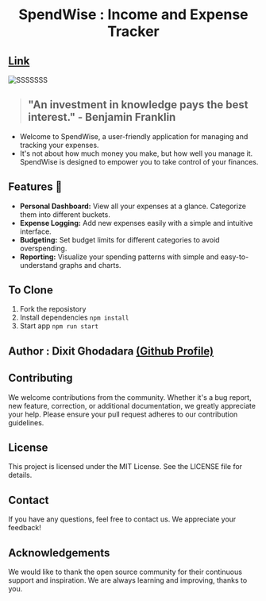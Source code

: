 <h1 align="center">
  SpendWise : Income and Expense Tracker
</h1>

## [Link](https://dixitgdev.github.io/SpendWise-Expense-Manager/)

![SSSSSSS](https://github.com/DixitGdev/SpendWise-Expense-Manager/assets/51261247/4be5f6d4-6589-47d2-a5ef-d2db00b99474)



> ## "An investment in knowledge pays the best interest." - Benjamin Franklin

- Welcome to SpendWise, a user-friendly application for managing and tracking your expenses. 
- It's not about how much money you make, but how well you manage it. SpendWise is designed to empower you to take control of your finances.


## Features 🚀
- **Personal Dashboard:** View all your expenses at a glance. Categorize them into different buckets.
- **Expense Logging:** Add new expenses easily with a simple and intuitive interface.
- **Budgeting:** Set budget limits for different categories to avoid overspending.
- **Reporting:** Visualize your spending patterns with simple and easy-to-understand graphs and charts.


##  To Clone

1. Fork the reposistory
2. Install dependencies `npm install`
3. Start app `npm run start`

## Author : Dixit Ghodadara [(Github Profile)](https://github.com/DixitGdev)

## Contributing

We welcome contributions from the community. Whether it's a bug report, new feature, correction, or additional documentation, we greatly appreciate your help. Please ensure your pull request adheres to our contribution guidelines.

## License

This project is licensed under the MIT License. See the LICENSE file for details.

## Contact

If you have any questions, feel free to contact us. We appreciate your feedback!

## Acknowledgements

We would like to thank the open source community for their continuous support and inspiration. We are always learning and improving, thanks to you.
